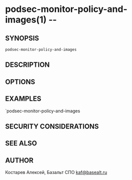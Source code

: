 podsec-monitor-policy-and-images(1) --
================================

## SYNOPSIS

`podsec-monitor-policy-and-images `

## DESCRIPTION



## OPTIONS


## EXAMPLES

`podsec-monitor-policy-and-images

## SECURITY CONSIDERATIONS



## SEE ALSO

## AUTHOR

Костарев Алексей, Базальт СПО
kaf@basealt.ru
